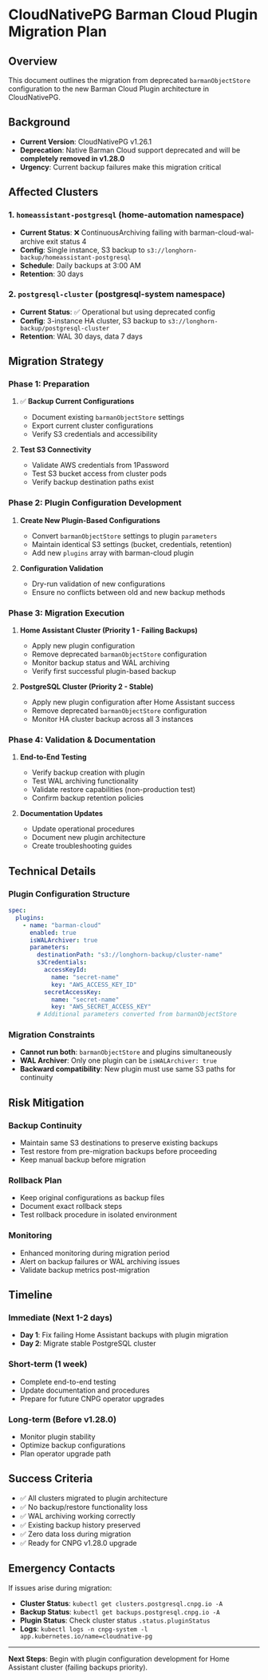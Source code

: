 # CloudNativePG Barman Cloud Plugin Migration Plan

## Overview

This document outlines the migration from deprecated `barmanObjectStore` configuration to the new Barman Cloud Plugin architecture in CloudNativePG.

## Background

- **Current Version**: CloudNativePG v1.26.1
- **Deprecation**: Native Barman Cloud support deprecated and will be **completely removed in v1.28.0**
- **Urgency**: Current backup failures make this migration critical

## Affected Clusters

### 1. `homeassistant-postgresql` (home-automation namespace)

- **Current Status**: ❌ ContinuousArchiving failing with barman-cloud-wal-archive exit status 4
- **Config**: Single instance, S3 backup to `s3://longhorn-backup/homeassistant-postgresql`
- **Schedule**: Daily backups at 3:00 AM
- **Retention**: 30 days

### 2. `postgresql-cluster` (postgresql-system namespace)

- **Current Status**: ✅ Operational but using deprecated config
- **Config**: 3-instance HA cluster, S3 backup to `s3://longhorn-backup/postgresql-cluster`
- **Retention**: WAL 30 days, data 7 days

## Migration Strategy

### Phase 1: Preparation

1. ✅ **Backup Current Configurations**
   - Document existing `barmanObjectStore` settings
   - Export current cluster configurations
   - Verify S3 credentials and accessibility

2. **Test S3 Connectivity**
   - Validate AWS credentials from 1Password
   - Test S3 bucket access from cluster pods
   - Verify backup destination paths exist

### Phase 2: Plugin Configuration Development

1. **Create New Plugin-Based Configurations**
   - Convert `barmanObjectStore` settings to plugin `parameters`
   - Maintain identical S3 settings (bucket, credentials, retention)
   - Add new `plugins` array with barman-cloud plugin

2. **Configuration Validation**
   - Dry-run validation of new configurations
   - Ensure no conflicts between old and new backup methods

### Phase 3: Migration Execution

1. **Home Assistant Cluster (Priority 1 - Failing Backups)**
   - Apply new plugin configuration
   - Remove deprecated `barmanObjectStore` configuration
   - Monitor backup status and WAL archiving
   - Verify first successful plugin-based backup

2. **PostgreSQL Cluster (Priority 2 - Stable)**
   - Apply new plugin configuration after Home Assistant success
   - Remove deprecated `barmanObjectStore` configuration
   - Monitor HA cluster backup across all 3 instances

### Phase 4: Validation & Documentation

1. **End-to-End Testing**
   - Verify backup creation with plugin
   - Test WAL archiving functionality
   - Validate restore capabilities (non-production test)
   - Confirm backup retention policies

2. **Documentation Updates**
   - Update operational procedures
   - Document new plugin architecture
   - Create troubleshooting guides

## Technical Details

### Plugin Configuration Structure

```yaml
spec:
  plugins:
    - name: "barman-cloud"
      enabled: true
      isWALArchiver: true
      parameters:
        destinationPath: "s3://longhorn-backup/cluster-name"
        s3Credentials:
          accessKeyId:
            name: "secret-name"
            key: "AWS_ACCESS_KEY_ID"
          secretAccessKey:
            name: "secret-name"
            key: "AWS_SECRET_ACCESS_KEY"
        # Additional parameters converted from barmanObjectStore
```

### Migration Constraints

- **Cannot run both**: `barmanObjectStore` and plugins simultaneously
- **WAL Archiver**: Only one plugin can be `isWALArchiver: true`
- **Backward compatibility**: New plugin must use same S3 paths for continuity

## Risk Mitigation

### Backup Continuity

- Maintain same S3 destinations to preserve existing backups
- Test restore from pre-migration backups before proceeding
- Keep manual backup before migration

### Rollback Plan

- Keep original configurations as backup files
- Document exact rollback steps
- Test rollback procedure in isolated environment

### Monitoring

- Enhanced monitoring during migration period
- Alert on backup failures or WAL archiving issues
- Validate backup metrics post-migration

## Timeline

### Immediate (Next 1-2 days)

- **Day 1**: Fix failing Home Assistant backups with plugin migration
- **Day 2**: Migrate stable PostgreSQL cluster

### Short-term (1 week)

- Complete end-to-end testing
- Update documentation and procedures
- Prepare for future CNPG operator upgrades

### Long-term (Before v1.28.0)

- Monitor plugin stability
- Optimize backup configurations
- Plan operator upgrade path

## Success Criteria

- ✅ All clusters migrated to plugin architecture
- ✅ No backup/restore functionality loss
- ✅ WAL archiving working correctly
- ✅ Existing backup history preserved
- ✅ Zero data loss during migration
- ✅ Ready for CNPG v1.28.0 upgrade

## Emergency Contacts

If issues arise during migration:

- **Cluster Status**: `kubectl get clusters.postgresql.cnpg.io -A`
- **Backup Status**: `kubectl get backups.postgresql.cnpg.io -A`
- **Plugin Status**: Check cluster status `.status.pluginStatus`
- **Logs**: `kubectl logs -n cnpg-system -l app.kubernetes.io/name=cloudnative-pg`

---

**Next Steps**: Begin with plugin configuration development for Home Assistant cluster (failing backups priority).
